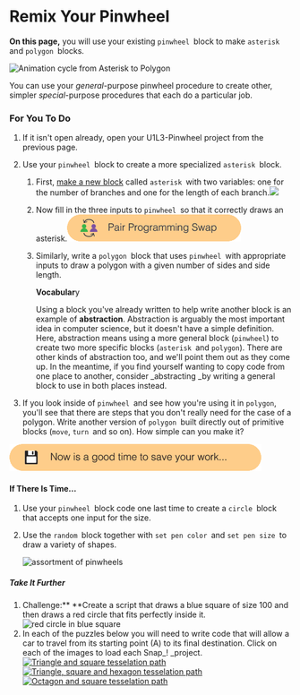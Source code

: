 # Remix Your Pinwheel

**On this page,** you will use your existing `pinwheel `block to make `asterisk `and `polygon `blocks.

![](http://bjc.edc.org/bjc-r/img/1-introduction/Blockswith-Inputs_img/asteriskpolygonCycle.gif "Animation cycle from Asterisk to Polygon")

You can use your _general_-purpose pinwheel procedure to create other, simpler _special_-purpose procedures that each do a particular job.

### For You To Do

1. If it isn't open already, open your U1L3-Pinwheel project from the previous page.
2. Use your `pinwheel `block to create a more specialized `asterisk `block.

   1. First, [make a new block](http://bjc.edc.org/bjc-r/cur/programming/1-introduction/2-gossip-and-greet/3-making-a-new-block.html?topic=nyc_bjc%2F1-intro-loops.topic&course=bjc4nyc.html&novideo&noassignment) called `asterisk `with two variables: one for the number of branches and one for the length of each branch.![](http://bjc.edc.org/bjc-r/img/1-introduction/asterisk-using-pinwheel.png)

   2. Now fill in the three inputs to `pinwheel `so that it correctly draws an asterisk.![](/assets/pair_programming.png)

   3. Similarly, write a `polygon `block that uses `pinwheel `with appropriate inputs to draw a polygon with a given number of sides and side length.

      **Vocabular**y

      Using a block you've already written to help write another block is an example of **abstraction**. Abstraction is arguably the most important idea in computer science, but it doesn't have a simple definition. Here, abstraction means using a more general block \(`pinwheel`\) to create two more specific blocks \(`asterisk `and `polygon`\). There are other kinds of abstraction too, and we'll point them out as they come up. In the meantime, if you find yourself wanting to copy code from one place to another, consider _abstracting _by writing a general block to use in both places instead.

3. If you look inside of `pinwheel `and see how you're using it in `polygon`, you'll see that there are steps that you don't really need for the case of a polygon. Write another version of `polygon `built directly out of primitive blocks \(`move`, `turn `and so on\). How simple can you make it?

![](/assets/save.png)

#### If There Is Time...

1. Use your `pinwheel `block code one last time to create a `circle `block that accepts one input for the size.
2. Use the `random `block together with `set pen color `and `set pen size `to draw a variety of shapes.
 
   ![](http://bjc.edc.org/bjc-r/img/1-introduction/assorted-pinwheels.png "assortment of pinwheels")



##### Take It Further

1. Challenge:** **Create a script that draws a blue square of size 100 and then draws a red circle that fits perfectly inside it.
   ![](http://bjc.edc.org/bjc-r/img/1-introduction/red-circle-in-blue-square.png "red circle in blue square")
2. In each of the puzzles below you will need to write code that will allow a car to travel from its starting point \(A\) to its final destination. Click on each of the images to load each Snap_! _project.
   [![](http://bjc.edc.org/bjc-r/img/1-introduction/PolygonalRacetracks_img/ArchTess1.png "Triangle and square tesselation path")](http://snap.berkeley.edu/snapsource/snap.html#open:http://bjc.edc.org/bjc-r/prog/1-introduction/U1L6-archimedean-racetrack1-student.xml)
   [![](http://bjc.edc.org/bjc-r/img/1-introduction/PolygonalRacetracks_img/ArchTess2.png "Triangle, square and hexagon tesselation path ")](http://snap.berkeley.edu/snapsource/snap.html#open:http://bjc.edc.org/bjc-r/prog/1-introduction/U1L6-archimedean-racetrack2-student.xml)
   [![](http://bjc.edc.org/bjc-r/img/1-introduction/PolygonalRacetracks_img/ArchTess3.png "Octagon and square tesselation path")](http://snap.berkeley.edu/snapsource/snap.html#open:http://bjc.edc.org/bjc-r/prog/1-introduction/U1L6-archimedean-racetrack3-student.xml)











